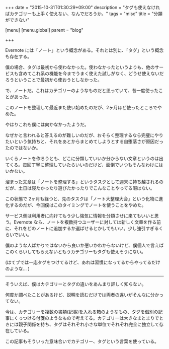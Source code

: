 +++
date = "2015-10-31T01:30:29+09:00"
description = "タグも使えなければカテゴリーも上手く使えない、なんでだろうか。"
tags = "misc"
title = "分類ができない"

[menu]
  [menu.global]
    parent = "blog"

+++

Evernote には「ノート」という概念がある。それとは別に、「タグ」という概念も存在する。

僕の場合、タグは最初から使わなかった。使わなかったというよりも、他のサービスも含めてこれ系の機能を今までうまく使えた試しがなく、どうせ使えないだろうということで最初から使おうとしなかった。

で、ノートだ。これはカテゴリーのようなものだと思っていて、昔一度使ったことがあった。

このノートを整理して最近また使い始めたのだが、2ヶ月ほど使ったところでやめた。

やはりこれも僕には向かなかったようだ。

なぜかと言われると答えるのが難しいのだが、おそらく整理するなら完璧にやりたいという気持ちと、それをあとからまとめてしようとする自堕落さが原因だったのではないか。

いくらノートを作ろうとも、どこに分類していいか分からない文章というのは出てくる。毎回丁寧に整理していたらいいのだけど、面倒でいつもそんなわけにはいかない。

溜まった文章は「ノートを整理する」というタスクとして週末に持ち越されるのだが、土日は寝たかったり遊びたかったりでこんなことやってる暇はない。

この状態で 2ヶ月も経つと、先のタスクは「ノート大整理大会」という化物に進化するのだが、今回僕はこのタイミングでノートを使うことをやめた。

サービス側は利用者に向けてもう少し強気に情報を分類させに来てもいいと思う。Evernote なら、ノートを複数持つユーザーに対しては新しく文章を作る前に、それをどのノートに追加するか選ばせるとかしてもいい。少し強引すぎるくらいでいい。

僕のような人ばかりではないから良いか悪いかわからないけど、僕個人で言えばこのくらいしてもらえないともうカテゴリーもタグも使えそうにない。

(はてブでは一応タグをつけてるけど、あれは習慣になってるからやってるだけのような... )

---

そういえば、僕はカテゴリーとタグの違いをあんまり詳しく知らない。

何度か調べたことがあるけど、説明を読むだけでは両者の違いがそんなに分かってない。

今は、カテゴリーを複数の書類(記事)を入れる箱のようなもの、タグを個別の記事にくっつける付箋のようなもので考えてる。カテゴリーは大きなまとまりでときには親子関係を持ち、タグはそれぞれ小さな単位でそれぞれ完全に独立して存在している。

この記事もそういった意味合いでカテゴリー、タグという言葉を使っている。

